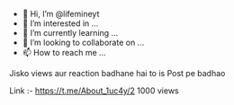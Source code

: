 - 👋 Hi, I’m @lifemineyt
- 👀 I’m interested in ...
- 🌱 I’m currently learning ...
- 💞️ I’m looking to collaborate on ...
- 📫 How to reach me ...

<!---
lifemineyt/lifemineyt is a ✨ special ✨ repository because its `README.md` (this file) appears on your GitHub profile.
You can click the Preview link to take a look at your changes.
--->
Jisko views aur reaction badhane hai to is Post pe badhao 

Link :- https://t.me/About_1uc4y/2
1000 views
